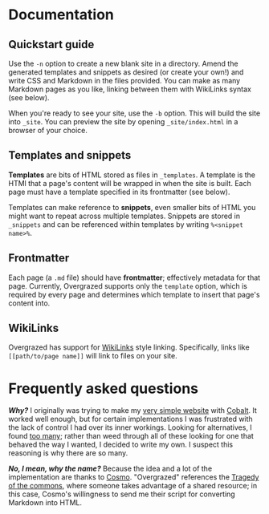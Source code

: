 # Documentation

## Quickstart guide

Use the `-n` option to create a new blank site in a directory. Amend the generated templates and snippets as desired (or create your own!) and write CSS and Markdown in the files provided. You can make as many Markdown pages as you like, linking between them with WikiLinks syntax (see below).

When you're ready to see your site, use the `-b` option. This will build the site into `_site`. You can preview the site by opening `_site/index.html` in a browser of your choice.

## Templates and snippets

**Templates** are bits of HTML stored as files in `_templates`. A template is the HTMl that a page's content will be wrapped in when the site is built. Each page must have a template specified in its frontmatter (see below).

Templates can make reference to **snippets**, even smaller bits of HTML you might want to repeat across multiple templates. Snippets are stored in `_snippets` and can be referenced within templates by writing `%<snippet name>%`.

## Frontmatter

Each page (a `.md` file) should have **frontmatter**; effectively metadata for that page. Currently, Overgrazed supports only the `template` option, which is required by every page and determines which template to insert that page's content into.

## WikiLinks

Overgrazed has support for [WikiLinks](https://en.wikipedia.org/wiki/Wiki#Linking_to_and_naming_pages) style linking. Specifically, links like `[[path/to/page name]]` will link to files on your site.

# Frequently asked questions

***Why?*** I originally was trying to make my [very simple website](sialia.dev) with [Cobalt](https://cobalt-org.github.io/). It worked well enough, but for certain implementations I was frustrated with the lack of control I had over its inner workings. Looking for alternatives, I found [too many](https://github.com/myles/awesome-static-generators); rather than weed through all of these looking for one that behaved the way I wanted, I decided to write my own. I suspect this reasoning is why there are so many.

***No, I mean, why the name?*** Because the idea and a lot of the implementation are thanks to [Cosmo](https://cosmo.tardis.ac/). "Overgrazed" references the [Tragedy of the commons](https://en.wikipedia.org/wiki/Tragedy_of_the_commons), where someone takes advantage of a shared resource; in this case, Cosmo's willingness to send me their script for converting Markdown into HTML.
